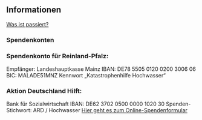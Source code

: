 ## Informationen

[Was ist passiert?](https://www.tagesschau.de/newsticker/liveblog-hochwasser-103.html#Damm-der-Rur-in-Ophoven-gebrochen)

### Spendenkonten

### Spendenkonto für Reinland-Pfalz:
Empfänger: Landeshauptkasse Mainz
IBAN: DE78 5505 0120 0200 3006 06
BIC: MALADE51MNZ
Kennwort „Katastrophenhilfe Hochwasser“

### Aktion Deutschland Hilft:
Bank für Sozialwirtschaft
IBAN: DE62 3702 0500 0000 1020 30
Spenden-Stichwort: ARD / Hochwasser
[Hier geht es zum Online-Spendenformular](https://www.aktion-deutschland-hilft.de/de/spenden/spenden/)

